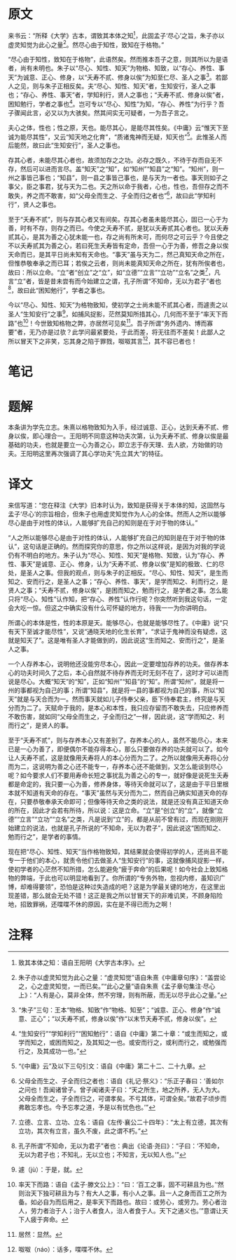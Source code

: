 # 原文
来书云：“所释《大学》古本，谓致其本体之知[^1]，此固孟子‘尽心’之旨，朱子亦以虚灵知觉为此心之量[^2]。然尽心由于知性，致知在于格物。”

“尽心由于知性，致知在于格物”，此语然矣。然而推本吾子之意，则其所以为是语者，尚有未明也。朱子以“尽心、知性、知天”为物格、知致，以“存心、养性、事天”为诚意、正心、修身，以“夭寿不贰、修身以俟”为知至仁尽、圣人之事[^3]。若鄙人之见，则与朱子正相反矣。夫“尽心、知性、知天”者，生知安行，圣人之事也；“存心、养性、事天”者，学知利行，贤人之事也；“夭寿不贰、修身以俟”者，困知勉行，学者之事也[^4]。岂可专以“尽心、知性”为知，“存心、养性”为行乎？吾子骤闻此言，必又以为大骇矣。然其间实无可疑者，一为吾子言之。

夫心之体，性也；性之原，天也。能尽其心，是能尽其性矣。《中庸》云“惟天下至诚为能尽其性”，又云“知天地之化育”，“质诸鬼神而无疑，知天也”[^5]。此惟圣人而后能然，故曰此“生知安行”，圣人之事也。

存其心者，未能尽其心者也，故须加存之之功。必存之既久，不待于存而自无不存，然后可以进而言尽。盖“知天”之“知”，如“知州”“知县”之“知”。“知州”，则一州之事皆己事也；“知县”，则一县之事皆己事也，是与天为一者也。事天则如子之事父，臣之事君，犹与天为二也。天之所以命于我者，心也，性也，吾但存之而不敢失，养之而不敢害，如“父母全而生之、子全而归之者也”[^6]，故曰此“学知利行”，贤人之事也。

至于“夭寿不贰”，则与存其心者又有间矣。存其心者虽未能尽其心，固已一心于为善，时有不存，则存之而已。今使之夭寿不贰，是犹以夭寿贰其心者也。犹以夭寿贰其心，是其为善之心犹未能一也，存之尚有所未可，而何尽之可云乎？今且使之不以夭寿贰其为善之心，若曰死生夭寿皆有定命，吾但一心于为善，修吾之身以俟天命而已，是其平日尚未知有天命也。“事天”虽与天为二，然己真知天命之所在，但惟恭敬奉承之而已耳；若俟之云者，则尚未能真知天命之所在，犹有所俟者也，故曰：所以立命。“立”者“创立”之“立”，如“立德”“立言”“立功”“立名”之类[^7]，凡言“立”者，皆是昔未尝有而今始建立之谓，孔子所谓“不知命，无以为君子”者也[^8]，故曰此“困知勉行”，学者之事也。

今以“尽心、知性、知天”为格物致知，使初学之士尚未能不贰其心者，而遽责之以圣人“生知安行”之事[^9]，如捕风捉影，茫然莫知所措其心，几何而不至于“率天下而路”也[^10]！今世致知格物之弊，亦居然可见矣[^11]。吾子所谓“务外遗内、博而寡要”者，无乃亦是过欤？此学问最紧要处，于此而差，将无往而不差矣！此鄙人之所以冒天下之非笑，忘其身之陷于罪戮，呶呶其言[^12]，其不容已者也！
# 笔记

# 题解
本条讲为学先立志。朱熹以格物致知为入手，经过诚意、正心，达到夭寿不贰、修身以俟，即心理合一。王阳明不同意这种功夫次第，认为夭寿不贰、修身以俟是最基础的功夫，也就是要立一心为善之心，即立志于存天理、去人欲，方始做的功夫。王阳明这里再次强调了其心学功夫“先立其大”的特征。
# 译文
来信写道：“您在释注《大学》旧本时认为，致知是获得关于本体的知，这固然与孟子‘尽心’的宗旨相合，但朱子也用虚灵知觉作为人心的全体。然而人之所以能够尽心是由于对性的体认，人能够扩充自己的知则是在于对于物的体认。”

“人之所以能够尽心是由于对性的体认，人能够扩充自己的知则是在于对于物的体认”，这句话是正确的。然而探究你的意思，你之所以这样说，是因为对我的学说仍有不明白的地方。朱子认为“尽心、知性、知天”是格物、知致，认为“存心、养性、事天”是诚意、正心、修身，认为“夭寿不贰、修身以俟”是知的极致、仁的尽处，是圣人之事。但我的观点，则与朱子的正相反。“尽心、知性、知天”，是生而知之、安而行之，是圣人之事；“存心、养性、事天”，是学而知之、利而行之，是贤人之事；“夭寿不贰，修身以俟”，是困而知之，勉而行之，是学者之事。怎么能只将“尽心、知性”认作知，把“存心、养性”认作行呢？你突然听到我这句话，一定会大吃一惊。但这之中确实没有什么可怀疑的地方，待我一一为你讲明白。

所谓心的本体是性，性的本原是天。能够尽心，也就是能够尽性了。《中庸》说“只有天下至诚才能尽性”，又说“通晓天地的化生长育”，“求证于鬼神而没有疑虑，这就是知天了”。这是唯有圣人才能做到的，因此说这“生而知之、安而行之”，是圣人之事。

一个人存养本心，说明他还没能穷尽本心，因此一定要增加存养的功夫。做存养本心的功夫时间久了之后，本心自然就不待存养而无时无刻不在了，这时才可以进而说是尽心。大概“知天”的“知”，正如“知州”“知县”的“知”。所谓“知州”，就是将一州的事都视为自己的事；所谓“知县”，就是将一县的事都视为自己的事，所以“知天”就是与天合而为一。然而事天就如儿子侍奉父亲，臣下侍奉君主，终究是与天分而为二了。天赋命于我的，是本心和本性，我只应存留而不敢失去，只应修养而不敢伤害，就如同“父母全而生之，子全而归之”一样，因此说，这“学而知之、利而行之”，是贤人的事。

至于“夭寿不贰”，则与存养本心又有差别了。存养本心的人，虽然不能尽心，本来已是一心为善了，即便偶尔不能存得本心，那么只要做存养的功夫就可以了。如今让人夭寿不贰，这是就像用夭寿将人的本心分而为二了。之所以就像用夭寿将心分而为二，这说明为善之心还不能专一，存养本心还不能做到，又怎么能谈到尽心呢？如今要求人们不要用寿命长短之事扰乱为善之心的专一，就好像是说死生夭寿都是命定的，我只要一心为善，修养身体，等待天命就可以了，这是由于平日里根本就不知道有天命的存在。“事天”虽然与天分而为二，然而自己确实知道天命的存在，只要恭敬奉承天命即可；但像等待天命之类的说法，就是还没有真正知道天命的所在，因此才会若有所待，所以说：这是立命。“立”是“创立”的“立”，就像“立德”“立言”“立功”“立名”之类，凡是说到“立”的，都是从前不曾有过，而现在刚刚开始建立的说法，也就是孔子所说的“不知命，无以为君子”，因此说这“困而知之、勉而行之”，是学者的事情。

现在把“尽心、知性、知天”当作格物致知，其结果就会使得初学的人，还尚且不能专一于他们的本心，就责令他们去做圣人“生知安行”的事，这就像捕风捉影一样，使初学者的心茫然不知所措，怎么能避免“疲于奔命”的后果呢！如今社会上致知格物的弊端，于此也可以明显地看到了。你所谓的“专务外物，忽视内修，虽知识广博，却难得要领”，恐怕是这种过失造成的吧？这是为学最关键的地方，在这里出现差错，那么就会无处不错！这正是我之所以甘冒天下的非难讥笑，不顾身陷险地，招致罪祸，还喋喋不休的原因，实在是不得已而为之啊！
# 注释

[^1]: 致其本体之知：语自王阳明《大学古本序》。
[^2]: 朱子亦以虚灵知觉为此心之量：“虚灵知觉”语自朱熹《中庸章句序》：“盖尝论之，心之虚灵知觉，一而已矣。”“此心之量”语自朱熹《孟子章句集注·尽心上》：“人有是心，莫非全体，然不穷理，则有所蔽，而无以尽乎此心之量。”
[^3]: “朱子”三句：王本“物格、知致”作“物格、知至”；“诚意、正心、修身”作“诚意、正心”；“以夭寿不贰，修身以俟”作“以末节夭寿不贰，修身以俟”。
[^4]: “生知安行”“学知利行”“困知勉行”：语自《中庸》第二十章：“或生而知之，或学而知之，或困而知之，及其知之一也。或安而行之，或利而行之，或勉强而行之，及其成功一也。”
[^5]: “《中庸》云”及以下三句引文：语自《中庸》第二十二、二十九章。
[^6]: 父母全而生之、子全而归之者也：语自《礼记·祭义》：“乐正子春曰：‘善如尔之问也！吾闻诸曾子。曾子闻诸夫子曰：“天之所生，地之所养，无人为大。父母全而生之，子全而归之，可谓孝矣。不亏其体，可谓全矣。”故君子顷步而弗敢忘孝也。今予忘孝之道，予是以有忧色也。’”
[^7]: 立德、立言、立功、立名：语自《左传·襄公二十四年》：“太上有立德，其次有立功，其次有立言，虽久不废，此之谓不朽。”
[^8]: 孔子所谓“不知命，无以为君子”者也：典出《论语·尧曰》：“子曰：‘不知命，无以为君子也；不知礼，无以立也；不知言，无以知人也。’”
[^9]: 遽（jù）：于是，就。
[^10]: 率天下而路：语自《孟子·滕文公上》：“曰：‘百工之事，固不可耕且为也。’‘然则治天下独可耕且为与？有大人之事，有小人之事。且一人之身而百工之所为备。如必自为而后用之，是率天下而路也。故曰：或劳心，或劳力。劳心者治人，劳力者治于人；治于人者食人，治人者食于人。天下之通义也。’”意谓让天下人疲于奔命。
[^11]: 居然：显然。
[^12]: 呶呶（náo）：话多，喋喋不休。